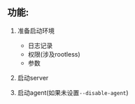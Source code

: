 ## 功能:
1. 准备启动环境
    * 日志记录
    * 权限(涉及rootless)
    * 参数

2. 启动server
3. 启动agent(如果未设置`--disable-agent`)